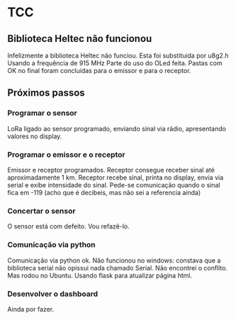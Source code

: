 # TCC
## Biblioteca Heltec não funcionou
Infelizmente a biblioteca Heltec não funciou. Esta foi substituida por u8g2.h
Usando a frequência de 915 MHz
Parte do uso do OLed feita.
Pastas com OK no final foram concluídas para o emissor e para o receptor.

## Próximos passos
### Programar o sensor
LoRa ligado ao sensor programado, enviando sinal via rádio, apresentando valores no display.

### Programar o emissor e o receptor
Emissor e receptor programados. Receptor consegue receber sinal até aproximadamente 1 km.
Receptor recebe sinal, printa no display, envia via serial e exibe intensidade do sinal.
Pede-se comunicação quando o sinal fica em -119 (acho que é decibeis, mas não sei a referencia ainda)

### Concertar o sensor
O sensor está com defeito. Vou refazê-lo.

### Comunicação via python
Comunicação via python ok. Não funcionou no windows: constava que a biblioteca serial não opissui nada chamado Serial. Não encontrei o conflito. Mas rodou no Ubuntu.
Usando flask para atualizar página html.

### Desenvolver o dashboard
Ainda por fazer.
